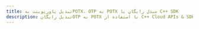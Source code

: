 ---title: تبدیل پاورپوینت بهPOTX، OTP به POTX مبدل رایگان یا C++ SDKdescription: تبدیل رایگانOTP به POTX با استفاده از C++ Cloud APIs & SDK. همچنین اسناد Microsoft PowerPoint را در Cloud ایجاد، ویرایش و رندر کنید.---